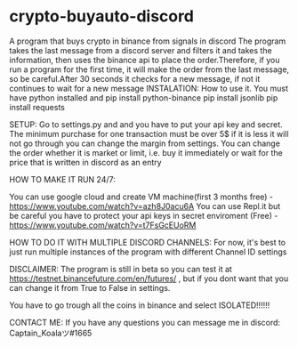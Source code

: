 # crypto-buyauto-discord
A program that buys crypto in binance from signals in discord
The program takes the last message from a discord server and filters it and takes the information, then uses the binance api to place the order.Therefore, if you run a program for the first time, it will make the order from the last message, so be careful.After 30 seconds it checks for a new message, if not it continues to wait for a new message
INSTALATION:
How to use it. You must have python installed and 
pip install python-binance 
pip install jsonlib 
pip install requests

SETUP:
Go to settings.py and and you have to put your api key and secret.
Тhe minimum purchase for one transaction must be over 5$ if it is less it will not go through you can change the margin from settings.
You can change the order whether it is market or limit, i.e. buy it immediately or wait for the price that is written in discord as an entry

HOW TO MAKE IT RUN 24/7:

You can use google cloud and create VM machine(first 3 months free) - https://www.youtube.com/watch?v=azh8J0acu6A
You can use Repl.it but be careful you have to protect your api keys in secret enviroment (Free) - https://www.youtube.com/watch?v=t7FsGcEUoRM

HOW TO DO IT WITH MULTIPLE DISCORD CHANNELS:
For now, it's best to just run multiple instances of the program with different Channel ID settings



DISCLAIMER:
The program is still in beta so you can test it at https://testnet.binancefuture.com/en/futures/ , but if you dont want that you can change it from True to False in settings.


You have to go trough all the coins in binance and select ISOLATED!!!!!!

CONTACT ME:
If you have any questions you can message me in discord: Captain_Koalaツ#1665
